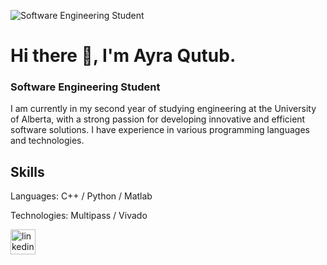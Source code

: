 
![Software Engineering Student](https://i.postimg.cc/N08nCgP8/Black-Technology-Linked-In-Banner.png)
# Hi there 👋, I'm Ayra Qutub.
### Software Engineering Student
I am currently in my second year of studying engineering at the University of Alberta, with a strong passion for developing innovative and efficient software solutions. I have experience in various programming languages and technologies. 

## Skills
Languages: C++ / Python / Matlab 

Technologies: Multipass / Vivado



[<img src='https://cdn.jsdelivr.net/npm/simple-icons@3.0.1/icons/linkedin.svg' alt='linkedin' height='40'>](https://www.linkedin.com/in/www.linkedin.com/in/ayra-qutub/)  






<!--
[![Ayra's GitHub stats](https://github-readme-stats.vercel.app/api?username=ayraqutub)](https://github.com/anuraghazra/github-readme-stats)
**ayraqutub/ayraqutub** is a ✨ _special_ ✨ repository because its `README.md` (this file) appears on your GitHub profile.

Here are some ideas to get you started:

- 🔭 I’m currently working on ...
- 🌱 I’m currently learning ...
- 👯 I’m looking to collaborate on ...
- 🤔 I’m looking for help with ...
- 💬 Ask me about ...
- 📫 How to reach me: ...
- 😄 Pronouns: ...
- ⚡ Fun fact: ...
-->
